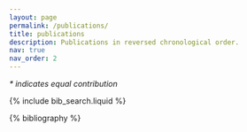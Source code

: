 ```yaml
---
layout: page
permalink: /publications/
title: publications
description: Publications in reversed chronological order.
nav: true
nav_order: 2
---
```


<!-- _pages/publications.md -->
<div>
    <i>* indicates equal contribution</i>
</div>

<!-- Bibsearch Feature -->

{% include bib_search.liquid %}

<div class="publications">

{% bibliography %}

</div>
